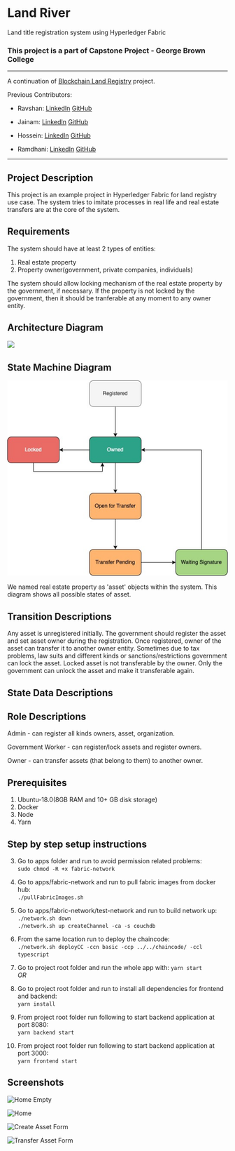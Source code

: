 # Land River

Land title registration system using Hyperledger Fabric

### This project is a part of Capstone Project - George Brown College

---

A continuation of [Blockchain Land Registry](https://github.com/rumjuice/blockchain-land-registry.git) project.

Previous Contributors:

- Ravshan: [LinkedIn](https://www.linkedin.com/in/rmakhmadaliev/) [GitHub](https://github.com/Ravshann)

- Jainam: [LinkedIn](https://www.linkedin.com/in/jainmshah/) [GitHub](https://github.com/naxer-12)

- Hossein: [LinkedIn](https://www.linkedin.com/in/hossein-hesami-5a565b78/) [GitHub](https://github.com/DarioHesami)

- Ramdhani: [LinkedIn](https://www.linkedin.com/in/ramdhaniharis/) [GitHub](https://github.com/rumjuice)

---

## Project Description

This project is an example project in Hyperledger Fabric for land registry use case. The system tries to imitate processes in real life and real estate transfers are at the core of the system.

## Requirements

The system should have at least 2 types of entities:

1. Real estate property
2. Property owner(government, private companies, individuals)

The system should allow locking mechanism of the real estate property by the government, if necessary. If the property is not locked by the government, then it should be tranferable at any moment to any owner entity.

## Architecture Diagram

![](assets/architecture-diagram.jpg)

## State Machine Diagram

![](assets/state-diagram.jpg)

We named real estate property as 'asset' objects within the system. This diagram shows all possible states of asset.

## Transition Descriptions

Any asset is unregistered initially. The government should register the asset and set asset owner during the registration. Once registered, owner of the asset can transfer it to another owner entity. Sometimes due to tax problems, law suits and different kinds or sanctions/restrictions government can lock the asset. Locked asset is not transferable by the owner. Only the government can unlock the asset and make it transferable again.

## State Data Descriptions

## Role Descriptions

Admin - can register all kinds owners, asset, organization.

Government Worker - can register/lock assets and register owners.

Owner - can transfer assets (that belong to them) to another owner.

## Prerequisites

1. Ubuntu-18.0(8GB RAM and 10+ GB disk storage)
2. Docker
3. Node
4. Yarn

## Step by step setup instructions

3. Go to apps folder and run to avoid permission related problems:  
   `sudo chmod -R +x fabric-network`
4. Go to apps/fabric-network and run to pull fabric images from docker hub:  
   `./pullFabricImages.sh`
5. Go to apps/fabric-network/test-network and run to build network up:  
   `./network.sh down`  
   `./network.sh up createChannel -ca -s couchdb`

6. From the same location run to deploy the chaincode:  
   `./network.sh deployCC -ccn basic -ccp ../../chaincode/ -ccl typescript`
7. Go to project root folder and run the whole app with:
   `yarn start`  
   _OR_
8. Go to project root folder and run to install all dependencies for frontend and backend:  
   `yarn install`
9. From project root folder run following to start backend application at port 8080:  
   `yarn backend start`
10. From project root folder run following to start backend application at port 3000:  
    `yarn frontend start`

## Screenshots

![Home Empty](assets/sc-4.png)

![Home](assets/sc-3.png)

![Create Asset Form](assets/sc-2.png)

![Transfer Asset Form](assets/sc-1.png)
